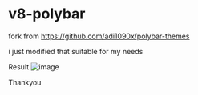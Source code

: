 # v8-polybar

fork from https://github.com/adi1090x/polybar-themes

i just modified that suitable for my needs


Result
![image](https://user-images.githubusercontent.com/29188297/161373635-2822a124-91e5-4a9c-8576-a55de8b1a892.png)

Thankyou


